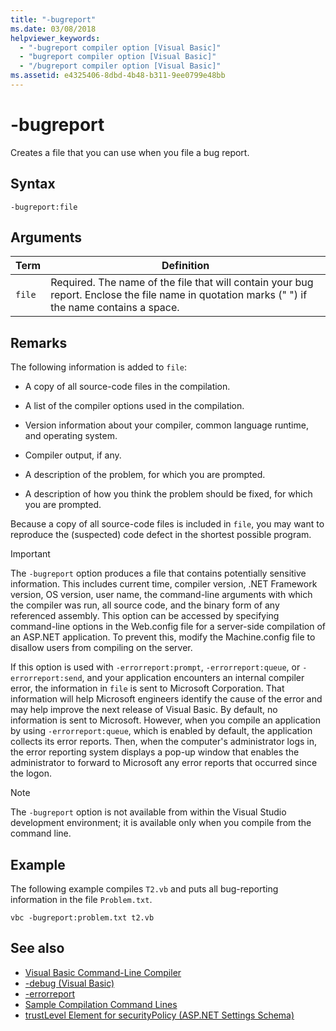 ```yaml
---
title: "-bugreport"
ms.date: 03/08/2018
helpviewer_keywords: 
  - "-bugreport compiler option [Visual Basic]"
  - "bugreport compiler option [Visual Basic]"
  - "/bugreport compiler option [Visual Basic]"
ms.assetid: e4325406-8dbd-4b48-b311-9ee0799e48bb
---
```

# -bugreport
Creates a file that you can use when you file a bug report.  
  
## Syntax  
  
```  
-bugreport:file  
```  
  
## Arguments  
  
|Term|Definition|  
|---|---|  
|`file`|Required. The name of the file that will contain your bug report. Enclose the file name in quotation marks (" ") if the name contains a space.|  
  
## Remarks  
 The following information is added to `file`:  
  
- A copy of all source-code files in the compilation.  
  
- A list of the compiler options used in the compilation.  
  
- Version information about your compiler, common language runtime, and operating system.  
  
- Compiler output, if any.  
  
- A description of the problem, for which you are prompted.  
  
- A description of how you think the problem should be fixed, for which you are prompted.  
  
 Because a copy of all source-code files is included in `file`, you may want to reproduce the (suspected) code defect in the shortest possible program.  
  
> [!IMPORTANT]
> The `-bugreport` option produces a file that contains potentially sensitive information. This includes current time, compiler version, .NET Framework version, OS version, user name, the command-line arguments with which the compiler was run, all source code, and the binary form of any referenced assembly. This option can be accessed by specifying command-line options in the Web.config file for a server-side compilation of an ASP.NET application. To prevent this, modify the Machine.config file to disallow users from compiling on the server.  
  
 If this option is used with `-errorreport:prompt`, `-errorreport:queue`, or `-errorreport:send`, and your application encounters an internal compiler error, the information in `file` is sent to Microsoft Corporation. That information will help Microsoft engineers identify the cause of the error and may help improve the next release of Visual Basic. By default, no information is sent to Microsoft. However, when you compile an application by using `-errorreport:queue`, which is enabled by default, the application collects its error reports. Then, when the computer's administrator logs in, the error reporting system displays a pop-up window that enables the administrator to forward to Microsoft any error reports that occurred since the logon.  
  
> [!NOTE]
> The `-bugreport` option is not available from within the Visual Studio development environment; it is available only when you compile from the command line.  
  
## Example  
 The following example compiles `T2.vb` and puts all bug-reporting information in the file `Problem.txt`.  
  
```console  
vbc -bugreport:problem.txt t2.vb  
```  
  
## See also

- [Visual Basic Command-Line Compiler](../../../visual-basic/reference/command-line-compiler/index.md)
- [-debug (Visual Basic)](../../../visual-basic/reference/command-line-compiler/debug.md)
- [-errorreport](../../../visual-basic/reference/command-line-compiler/errorreport.md)
- [Sample Compilation Command Lines](../../../visual-basic/reference/command-line-compiler/sample-compilation-command-lines.md)
- [trustLevel Element for securityPolicy (ASP.NET Settings Schema)](https://docs.microsoft.com/previous-versions/dotnet/netframework-4.0/as399f0x(v=vs.100))
